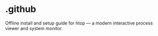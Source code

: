 # .github
Offline install and setup guide for htop — a modern interactive process viewer and system monitor.
